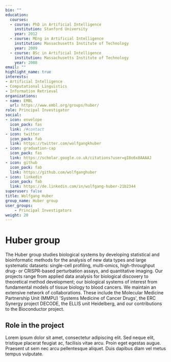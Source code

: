```yaml
---
bio: ""
education:
  courses:
  - course: PhD in Artificial Intelligence
    institution: Stanford University
    year: 2012
  - course: MEng in Artificial Intelligence
    institution: Massachusetts Institute of Technology
    year: 2009
  - course: BSc in Artificial Intelligence
    institution: Massachusetts Institute of Technology
    year: 2008
email: ""
highlight_name: true
interests:
- Artificial Intelligence
- Computational Linguistics
- Information Retrieval
organizations:
- name: EMBL
  url: https://www.embl.org/groups/huber/
role: Principal Investigator
social:
- icon: envelope
  icon_pack: fas
  link: /#contact
- icon: twitter
  icon_pack: fab
  link: https://twitter.com/wolfgangkhuber
- icon: graduation-cap
  icon_pack: fas
  link: https://scholar.google.co.uk/citations?user=gI8o6x8AAAAJ
- icon: github
  icon_pack: fab
  link: https://github.com/wolfganghuber
- icon: linkedin
  icon_pack: fab
  link: https://de.linkedin.com/in/wolfgang-huber-21b2344
superuser: false
title: Wolfgang Huber
group_name: Huber group
user_groups:
    - Principal Investigators
weight: 20
---
```


# Huber group

The Huber group studies biological systems by developing statistical and bioinformatic methods for the analysis of new data types and large systematic datasets: single-cell profiling, multi-omics, high-throughput drug- or CRISPR-based perturbation assays, and quantitative imaging. Our projects range from applied data analysis for biological discovery to theoretical method development; our biological systems of interest from fundamental models of tissue biology to blood cancers. We maintain an extensive network of collaborations. These include the Molecular Medicine Partnership Unit (MMPU) 'Systems Medicine of Cancer Drugs', the ERC Synergy project DECODE, the ELLIS unit Heidelberg, and our contributions to the Bioconductor project.


## Role in the project

Lorem ipsum dolor sit amet, consectetur adipiscing elit. Sed neque elit, tristique placerat feugiat ac, facilisis vitae arcu. Proin eget egestas augue. Praesent ut sem nec arcu pellentesque aliquet. Duis dapibus diam vel metus tempus vulputate.
